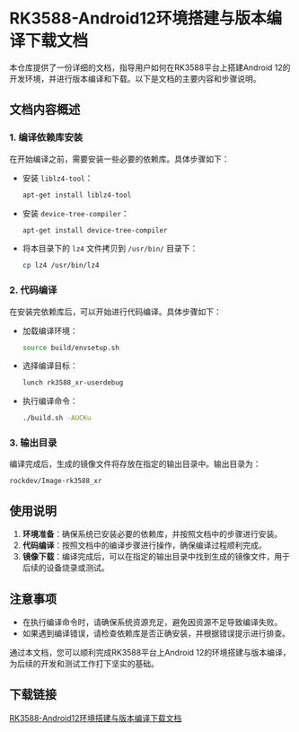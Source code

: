 # RK3588-Android12环境搭建与版本编译下载文档

本仓库提供了一份详细的文档，指导用户如何在RK3588平台上搭建Android 12的开发环境，并进行版本编译和下载。以下是文档的主要内容和步骤说明。

## 文档内容概述

### 1. 编译依赖库安装

在开始编译之前，需要安装一些必要的依赖库。具体步骤如下：

- 安装 `liblz4-tool`：
  ```bash
  apt-get install liblz4-tool
  ```

- 安装 `device-tree-compiler`：
  ```bash
  apt-get install device-tree-compiler
  ```

- 将本目录下的 `lz4` 文件拷贝到 `/usr/bin/` 目录下：
  ```bash
  cp lz4 /usr/bin/lz4
  ```

### 2. 代码编译

在安装完依赖库后，可以开始进行代码编译。具体步骤如下：

- 加载编译环境：
  ```bash
  source build/envsetup.sh
  ```

- 选择编译目标：
  ```bash
  lunch rk3588_xr-userdebug
  ```

- 执行编译命令：
  ```bash
  ./build.sh -AUCKu
  ```

### 3. 输出目录

编译完成后，生成的镜像文件将存放在指定的输出目录中。输出目录为：

```
rockdev/Image-rk3588_xr
```

## 使用说明

1. **环境准备**：确保系统已安装必要的依赖库，并按照文档中的步骤进行安装。
2. **代码编译**：按照文档中的编译步骤进行操作，确保编译过程顺利完成。
3. **镜像下载**：编译完成后，可以在指定的输出目录中找到生成的镜像文件，用于后续的设备烧录或测试。

## 注意事项

- 在执行编译命令时，请确保系统资源充足，避免因资源不足导致编译失败。
- 如果遇到编译错误，请检查依赖库是否正确安装，并根据错误提示进行排查。

通过本文档，您可以顺利完成RK3588平台上Android 12的环境搭建与版本编译，为后续的开发和测试工作打下坚实的基础。

## 下载链接

[RK3588-Android12环境搭建与版本编译下载文档](https://pan.quark.cn/s/b240d926e317)